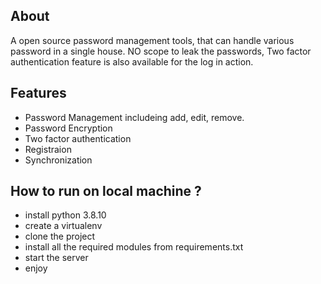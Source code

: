 ## About
A open source password management tools, that can handle various password in a single house. NO scope to leak the passwords, Two factor authentication feature is also available for the log in action.

## Features
* Password Management includeing add, edit, remove.
* Password Encryption
* Two factor authentication
* Registraion 
* Synchronization 

## How to run on local machine ?
* install python 3.8.10
* create a virtualenv
* clone the project
* install all the required modules from requirements.txt
* start the server
* enjoy

